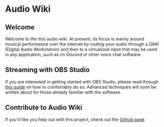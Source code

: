 # Audio Wiki


## Welcome

Welcome to the this audio wiki. At present, its focus is mainly around musical performance over the internet by routing your audio through a DAW (Digital Audio Workstation) and then to a virtualized input that may be used in any application, such as on Discord or other voice chat software.


## Streaming with OBS Studio

If you are interested in getting started with OBS Studio, please read through [this guide](#!pages/obs/start.md) on how to comfortably do so. Advanced techniques will soon be written about for those already familiar with the software.

## Contribute to Audio Wiki

If you'd like you help out with this project, check out the [Github page](https://github.com/alexander-docs/alexander-docs.gitub.io).